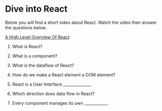 # Dive into React

Below you will find a short video about React. Watch the video then answer the questions below.

[A High Level Overview Of React](https://www.youtube.com/watch?v=FRjlF74_EZk)

1. What is React?

1. What is a component?

1. What is the dataflow of React?

1. How do we make a React element a DOM element?

1. React is a User Interface ______________.

1. Which direction does data flow in React?

1. Every component manages its own ____________.
